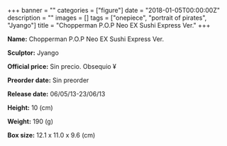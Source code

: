 +++
banner = ""
categories = ["figure"]
date = "2018-01-05T00:00:00Z"
description = ""
images = []
tags = ["onepiece", "portrait of pirates", "Jyango"]
title = "Chopperman P.O.P Neo EX Sushi Express Ver."
+++

**Name:** Chopperman P.O.P Neo EX Sushi Express Ver.

**Sculptor:** Jyango

**Official price:** Sin precio. Obsequio ¥

**Preorder date:** Sin preorder

**Release date:** 06/05/13-23/06/13

**Height:** 10 (cm)

**Weight:** 190 (g)

**Box size:** 12.1 x 11.0 x 9.6 (cm)

